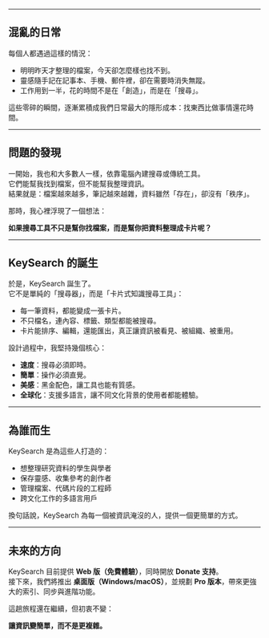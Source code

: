 

---

## 混亂的日常

每個人都遇過這樣的情況：
- 明明昨天才整理的檔案，今天卻怎麼樣也找不到。  
- 靈感隨手記在記事本、手機、郵件裡，卻在需要時消失無蹤。  
- 工作用到一半，花的時間不是在「創造」，而是在「搜尋」。  

這些零碎的瞬間，逐漸累積成我們日常最大的隱形成本：找東西比做事情還花時間。

---

## 問題的發現

一開始，我也和大多數人一樣，依靠電腦內建搜尋或傳統工具。  
它們能幫我找到檔案，但不能幫我整理資訊。  
結果就是：檔案越來越多，筆記越來越雜，資料雖然「存在」，卻沒有「秩序」。

那時，我心裡浮現了一個想法：

**如果搜尋工具不只是幫你找檔案，而是幫你把資料整理成卡片呢？**

---

## KeySearch 的誕生

於是，KeySearch 誕生了。  
它不是單純的「搜尋器」，而是「卡片式知識搜尋工具」：

- 每一筆資料，都能變成一張卡片。  
- 不只檔名，連內容、標籤、類型都能被搜尋。  
- 卡片能排序、編輯，還能匯出，真正讓資訊被看見、被組織、被重用。  

設計過程中，我堅持幾個核心：
- **速度**：搜尋必須即時。  
- **簡單**：操作必須直覺。  
- **美感**：黑金配色，讓工具也能有質感。  
- **全球化**：支援多語言，讓不同文化背景的使用者都能體驗。  

---

## 為誰而生

KeySearch 是為這些人打造的：
- 想整理研究資料的學生與學者  
- 保存靈感、收集參考的創作者  
- 管理檔案、代碼片段的工程師  
- 跨文化工作的多語言用戶  

換句話說，KeySearch 為每一個被資訊淹沒的人，提供一個更簡單的方式。

---

## 未來的方向

KeySearch 目前提供 **Web 版（免費體驗）**，同時開放 **Donate 支持**。  
接下來，我們將推出 **桌面版（Windows/macOS）**，並規劃 **Pro 版本**，帶來更強大的索引、同步與進階功能。  

這趟旅程還在繼續，但初衷不變：

**讓資訊變簡單，而不是更複雜。**